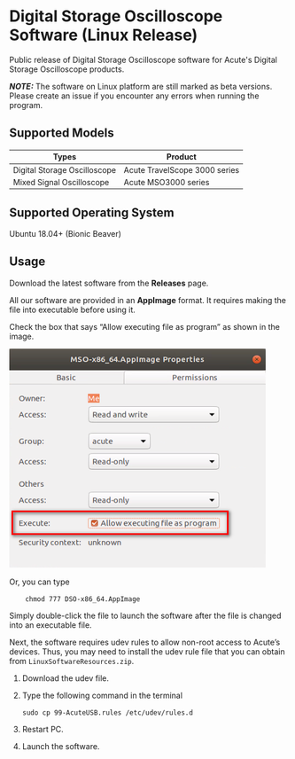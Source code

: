 # Digital Storage Oscilloscope Software (Linux Release)

Public release of Digital Storage Oscilloscope software for Acute's Digital 
Storage Oscilloscope products.

**_NOTE:_** The software on Linux platform are still marked as beta versions. Please create an issue if you encounter any errors when running the program.

## Supported Models

| Types                        | Product                                       | 
| ---------------------------- | --------------------------------------------- |
| Digital Storage Oscilloscope | Acute TravelScope 3000 series                 |
| Mixed Signal Oscilloscope    | Acute MSO3000 series                          |

## Supported Operating System
    
Ubuntu 18.04+ (Bionic Beaver)

## Usage

Download the latest software from the **Releases** page.

All our software are provided in an **AppImage** format. It requires making the 
file into executable before using it. 

Check the box that says “Allow executing file as program” as shown in the image.

![Demo Image](https://github.com/acute-technology-inc/dso-release/blob/main/res/image.png?raw=true)

Or, you can type

```
    chmod 777 DSO-x86_64.AppImage
```

Simply double-click the file to launch the software after the file is changed into an executable file.

Next, the software requires udev rules to allow non-root access to Acute’s 
devices. Thus, you may need to install the udev rule file that you can obtain from
`LinuxSoftwareResources.zip`.

1.	Download the udev file.
2.	Type the following command in the terminal

    ```
    sudo cp 99-AcuteUSB.rules /etc/udev/rules.d
    ```

3.	Restart PC.
4.	Launch the software.
